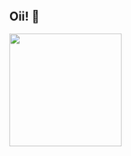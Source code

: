 ## Oii! 👋

<img    alingn= 'right'
        src= 'https://media.giphy.com/media/HxvLYBmBvO9BJeNip5/giphy.gif?cid=ecf05e477iax4r79dek1m9fir93czw9yb5sz41kzk02ojb3p&ep=v1_gifs_search&rid=giphy.gif&ct=g'
        width= '200px' >

        
